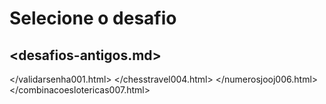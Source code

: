 # Selecione o desafio

## <desafios-antigos.md>

</validarsenha001.html>
</chesstravel004.html>
</numerosjooj006.html>
</combinacoeslotericas007.html>